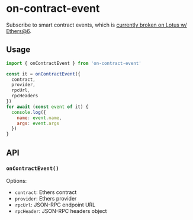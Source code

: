 # on-contract-event
Subscribe to smart contract events, which is [currently broken on Lotus w/ Ethers@6](https://github.com/filecoin-project/lotus/issues/11589).

## Usage

```js
import { onContractEvent } from 'on-contract-event'

const it = onContractEvent({
  contract,
  provider,
  rpcUrl,
  rpcHeaders
})
for await (const event of it) {
  console.log({
    name: event.name,
    args: event.args
  })
}
```

## API

### `onContractEvent()`

Options:

- `contract`: Ethers contract
- `provider`: Ethers provider
- `rpcUrl`: JSON-RPC endpoint URL
- `rpcHeader`: JSON-RPC headers object
